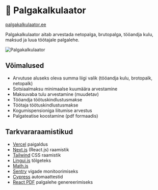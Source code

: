 # 🧮 Palgakalkulaator

[palgakalkulaator.ee](https://www.palgakalkulaator.ee)

Palgakalkulaator aitab arvestada netopalga, brutopalga, tööandja kulu, maksud ja luua töötajale palgalehe.

![Palgakalkulaator](https://www.palgakalkulaator.ee/taxes.svg)

## Võimalused

- Arvutuse aluseks oleva summa liigi valik (tööandja kulu, brotopalk, netopalk)
- Sotsiaalmaksu minimaalse kuumäära arvestamine
- Maksuvaba tulu arvestamine (muudetav)
- Tööandja töötuskindlustusmakse
- Töötaja töötuskindlustusmakse
- Kogumispensioniga liitumise arvestus
- Palgateatise koostamine (pdf formaadis)

## Tarkvararaamistikud
- [Vercel](https://vercel.com/) paigaldus
- [Next.js](https://nextjs.org/) (React.js) raamistik
- [Tailwind](https://tailwindcss.com/) CSS raamistik
- [Lingui.js](https://lingui.dev/) tõlgeteks
- [Math.js](https://mathjs.org/)
- [Sentry](https://sentry.io/) vigade monitoorimiseks
- [Cypress](https://www.cypress.io/) automaattestid
- [React PDF](https://react-pdf.org/) palgalehe genereerimiseks
